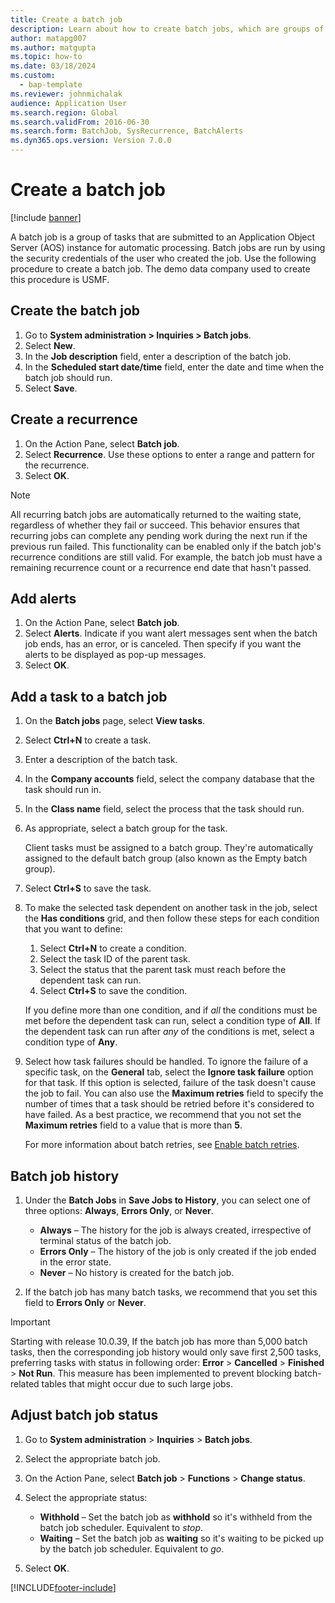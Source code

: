 ```yaml
---
title: Create a batch job
description: Learn about how to create batch jobs, which are groups of tasks that are submitted to an Application Object Server (AOS) instance for automatic processing.
author: matapg007
ms.author: matgupta
ms.topic: how-to
ms.date: 03/18/2024
ms.custom: 
  - bap-template
ms.reviewer: johnmichalak
audience: Application User
ms.search.region: Global
ms.search.validFrom: 2016-06-30
ms.search.form: BatchJob, SysRecurrence, BatchAlerts
ms.dyn365.ops.version: Version 7.0.0
---
```


# Create a batch job

[!include [banner](../../../finance/includes/banner.md)]

A batch job is a group of tasks that are submitted to an Application Object Server (AOS) instance for automatic processing. Batch jobs are run by using the security credentials of the user who created the job. Use the following procedure to create a batch job. The demo data company used to create this procedure is USMF.

## Create the batch job

1. Go to **System administration \> Inquiries \> Batch jobs**.
2. Select **New**.
3. In the **Job description** field, enter a description of the batch job.
4. In the **Scheduled start date/time** field, enter the date and time when the batch job should run.
5. Select **Save**.

## Create a recurrence

1. On the Action Pane, select **Batch job**.
2. Select **Recurrence**. Use these options to enter a range and pattern for the recurrence.
3. Select **OK**.

> [!NOTE]
> All recurring batch jobs are automatically returned to the waiting state, regardless of whether they fail or succeed. This behavior ensures that recurring jobs can complete any pending work during the next run if the previous run failed. This functionality can be enabled only if the batch job's recurrence conditions are still valid. For example, the batch job must have a remaining recurrence count or a recurrence end date that hasn't passed.

## Add alerts

1. On the Action Pane, select **Batch job**.
2. Select **Alerts**. Indicate if you want alert messages sent when the batch job ends, has an error, or is canceled. Then specify if you want the alerts to be displayed as pop-up messages.
3. Select **OK**.

## Add a task to a batch job

1. On the **Batch jobs** page, select **View tasks**.
2. Select **Ctrl+N** to create a task.
3. Enter a description of the batch task.
4. In the **Company accounts** field, select the company database that the task should run in.
5. In the **Class name** field, select the process that the task should run. 
6. As appropriate, select a batch group for the task.

    Client tasks must be assigned to a batch group. They're automatically assigned to the default batch group (also known as the Empty batch group).

7. Select **Ctrl+S** to save the task.
8. To make the selected task dependent on another task in the job, select the **Has conditions** grid, and then follow these steps for each condition that you want to define:

    1. Select **Ctrl+N** to create a condition.
    2. Select the task ID of the parent task.
    3. Select the status that the parent task must reach before the dependent task can run.
    4. Select **Ctrl+S** to save the condition.

    If you define more than one condition, and if *all* the conditions must be met before the dependent task can run, select a condition type of **All**. If the dependent task can run after *any* of the conditions is met, select a condition type of **Any**.

9. Select how task failures should be handled. To ignore the failure of a specific task, on the **General** tab, select the **Ignore task failure** option for that task. If this option is selected, failure of the task doesn't cause the job to fail. You can also use the **Maximum retries** field to specify the number of times that a task should be retried before it's considered to have failed. As a best practice, we recommend that you not set the **Maximum retries** field to a value that is more than **5**.

    For more information about batch retries, see [Enable batch retries](../../dev-itpro/sysadmin/retryable-batch.md).

## Batch job history

1. Under the **Batch Jobs** in **Save Jobs to History**, you can select one of three options: **Always**, **Errors Only**, or **Never**.

    - **Always** – The history for the job is always created, irrespective of terminal status of the batch job.
    - **Errors Only** – The history of the job is only created if the job ended in the error state.
    - **Never** – No history is created for the batch job.

3. If the batch job has many batch tasks, we recommend that you set this field to **Errors Only** or **Never**.

> [!IMPORTANT]
> Starting with release 10.0.39, If the batch job has more than 5,000 batch tasks, then the corresponding job history would only save first 2,500 tasks, preferring tasks with status in following order: **Error** \> **Cancelled** \> **Finished** \> **Not Run**. This measure has been implemented to prevent blocking batch-related tables that might occur due to such large jobs.

## Adjust batch job status

1. Go to **System administration** \> **Inquiries** \> **Batch jobs**.
2. Select the appropriate batch job.
3. On the Action Pane, select **Batch job** \> **Functions** \> **Change status**.
4. Select the appropriate status:

    - **Withhold** – Set the batch job as **withhold** so it's withheld from the batch job scheduler. Equivalent to *stop*.
    - **Waiting** – Set the batch job as **waiting** so it's waiting to be picked up by the batch job scheduler. Equivalent to *go*.

5. Select **OK**.

[!INCLUDE[footer-include](../../../includes/footer-banner.md)]
